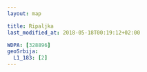 ```yaml
---
layout: map

title: Ripaljka
last_modified_at: 2018-05-18T00:19:12+02:00

WDPA: [328896]
geoSrbija:
  L1_183: [2]
---
```

